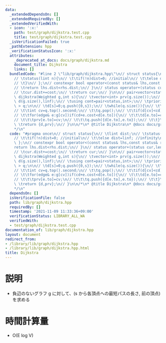 ```yaml
---
data:
  _extendedDependsOn: []
  _extendedRequiredBy: []
  _extendedVerifiedWith:
  - icon: ':x:'
    path: test/graph/dijkstra.test.cpp
    title: test/graph/dijkstra.test.cpp
  _isVerificationFailed: true
  _pathExtension: hpp
  _verificationStatusIcon: ':x:'
  attributes:
    _deprecated_at_docs: docs/graph/dijkstra.md
    document_title: Dijkstra
    links: []
  bundledCode: "#line 2 \"lib/graph/dijkstra.hpp\"\n// struct status{\n// \tlint dist;\n\
    // \tstatus(lint n){\n// \t\tif(!n)dist=0; //initial\n// \t\telse dist=linf; //infinity\n\
    // \t}\n// };\n// constexpr bool operator<(const status& lhs,const status& rhs){\n\
    // \treturn lhs.dist<rhs.dist;\n// }\n// status operator+(status cur,length& cost){\n\
    // \tcur.dist+=cost;\n// \treturn cur;\n// }\n\n// pair<vector<status>,vector<int>>\
    \ dijkstra(Weighted g,int s){\n// \tvector<int> prv(g.size());\n// \tvector<status>\
    \ d(g.size(),linf);\n// \tusing cont=pair<status,int>;\n// \tpriority_queue<cont,vector<cont>,greater<cont>\
    \ > q;\n\n// \td[s]=0;q.push({0,s});\n// \twhile(q.size()){\n// \t\tstatus cd=q.top().first;\n\
    // \t\tint cv=q.top().second;\n// \t\tq.pop();\n// \t\tif(d[cv]<cd)continue;\n\
    // \t\tfor(edge& e:g[cv])if(cd+e.cost<d[e.to]){\n// \t\t\td[e.to]=cd+e.cost;\n\
    // \t\t\tprv[e.to]=cv;\n// \t\t\tq.push({d[e.to],e.to});\n// \t\t}\n// \t}\n//\
    \ \treturn {d,prv};\n// }\n\n/*\n* @title Dijkstra\n* @docs docs/graph/dijkstra.md\n\
    */\n"
  code: "#pragma once\n// struct status{\n// \tlint dist;\n// \tstatus(lint n){\n\
    // \t\tif(!n)dist=0; //initial\n// \t\telse dist=linf; //infinity\n// \t}\n//\
    \ };\n// constexpr bool operator<(const status& lhs,const status& rhs){\n// \t\
    return lhs.dist<rhs.dist;\n// }\n// status operator+(status cur,length& cost){\n\
    // \tcur.dist+=cost;\n// \treturn cur;\n// }\n\n// pair<vector<status>,vector<int>>\
    \ dijkstra(Weighted g,int s){\n// \tvector<int> prv(g.size());\n// \tvector<status>\
    \ d(g.size(),linf);\n// \tusing cont=pair<status,int>;\n// \tpriority_queue<cont,vector<cont>,greater<cont>\
    \ > q;\n\n// \td[s]=0;q.push({0,s});\n// \twhile(q.size()){\n// \t\tstatus cd=q.top().first;\n\
    // \t\tint cv=q.top().second;\n// \t\tq.pop();\n// \t\tif(d[cv]<cd)continue;\n\
    // \t\tfor(edge& e:g[cv])if(cd+e.cost<d[e.to]){\n// \t\t\td[e.to]=cd+e.cost;\n\
    // \t\t\tprv[e.to]=cv;\n// \t\t\tq.push({d[e.to],e.to});\n// \t\t}\n// \t}\n//\
    \ \treturn {d,prv};\n// }\n\n/*\n* @title Dijkstra\n* @docs docs/graph/dijkstra.md\n\
    */\n"
  dependsOn: []
  isVerificationFile: false
  path: lib/graph/dijkstra.hpp
  requiredBy: []
  timestamp: '2021-11-09 11:33:36+09:00'
  verificationStatus: LIBRARY_ALL_WA
  verifiedWith:
  - test/graph/dijkstra.test.cpp
documentation_of: lib/graph/dijkstra.hpp
layout: document
redirect_from:
- /library/lib/graph/dijkstra.hpp
- /library/lib/graph/dijkstra.hpp.html
title: Dijkstra
---
```

# 説明
- 負辺のないグラフ g に対して、(s から各頂点への最短パスの長さ, 前の頂点)を求める

# 時間計算量
- O(E log V)
